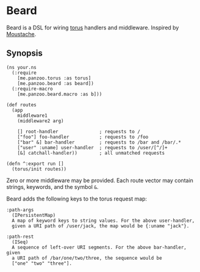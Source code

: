 # Beard

Beard is a DSL for wiring [torus](https://github.com/jedahu/torus) handlers
and middleware. Inspired by [Moustache](https://github.com/cgrand/moustache).


## Synopsis

    (ns your.ns
      (:require
        [me.panzoo.torus :as torus]
        [me.panzoo.beard :as beard])
      (:require-macro
        [me.panzoo.beard.macro :as b]))

    (def routes
      (app
        middleware1
        (middleware2 arg)

        [] root-handler               ; requests to /
        ["foo"] foo-handler           ; requests to /foo
        ["bar" &] bar-handler         ; requests to /bar and /bar/.*
        ["user" :uname] user-handler  ; requests to /user/[^/]+
        [&] catchall-handler))        ; all unmatched requests

    (defn ^:export run []
      (torus/init routes))

Zero or more middleware may be provided. Each route vector may contain
strings, keywords, and the symbol `&`.

Beard adds the following keys to the torus request map:

    :path-args
      (IPersistentMap)
      A map of keyword keys to string values. For the above user-handler,
      given a URI path of /user/jack, the map would be {:uname "jack"}.

    :path-rest
      (ISeq)
      A sequence of left-over URI segments. For the above bar-handler, given
      a URI path of /bar/one/two/three, the sequence would be
      ["one" "two" "three"].
